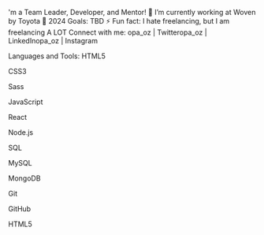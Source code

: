 'm a Team Leader, Developer, and Mentor!
🔭 I’m currently working at Woven by Toyota
🥅 2024 Goals: TBD
⚡ Fun fact: I hate freelancing, but I am freelancing A LOT
Connect with me:
opa_oz | Twitteropa_oz | LinkedInopa_oz | Instagram


Languages and Tools:
HTML5

CSS3

Sass

JavaScript

React

Node.js

SQL

MySQL

MongoDB

Git

GitHub

HTML5

